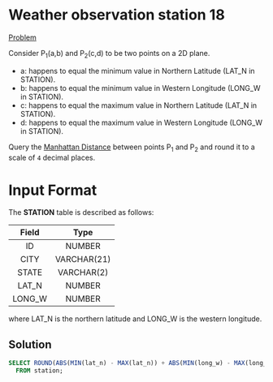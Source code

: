 # Weather observation station 18

[Problem](https://www.hackerrank.com/challenges/weather-observation-station-18/problem?isFullScreen=true)

Consider P<sub>1</sub>(a,b)  and P<sub>2</sub>(c,d) to be two points on a 2D plane.

- a: happens to equal the minimum value in Northern Latitude (LAT_N in STATION).
- b: happens to equal the minimum value in Western Longitude (LONG_W in STATION).
- c: happens to equal the maximum value in Northern Latitude (LAT_N in STATION).
- d: happens to equal the maximum value in Western Longitude (LONG_W in STATION).

Query the [Manhattan Distance](https://xlinux.nist.gov/dads/HTML/manhattanDistance.html) between points P<sub>1</sub> and P<sub>2</sub>  and round it to a scale of `4` decimal places.

# Input Format

The **STATION** table is described as follows:

|Field|Type|
|:---:|:--:|
|ID| NUMBER|
|CITY|VARCHAR(21)|
|STATE|VARCHAR(2)|
|LAT_N|NUMBER|
|LONG_W|NUMBER|

where LAT_N is the northern latitude and LONG_W is the western longitude.

## Solution

```SQL
SELECT ROUND(ABS(MIN(lat_n) - MAX(lat_n)) + ABS(MIN(long_w) - MAX(long_w)),4)
  FROM station; 
```
